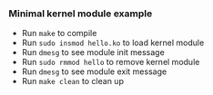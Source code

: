 ### Minimal kernel module example

- Run `make` to compile
- Run `sudo insmod hello.ko` to load kernel module
- Run `dmesg` to see module init message
- Run `sudo rmmod hello` to remove kernel module
- Run `dmesg` to see module exit message
- Run `make clean` to clean up
